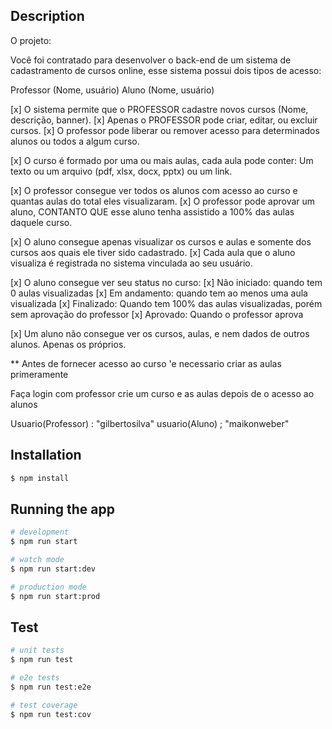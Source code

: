 
## Description

O projeto:

Você foi contratado para desenvolver o back-end de um sistema de cadastramento de cursos online, esse sistema possui dois tipos de acesso:

Professor (Nome, usuário)
Aluno (Nome, usuário)

[x] O sistema permite que o PROFESSOR cadastre novos cursos (Nome, descrição, banner).
[x] Apenas o PROFESSOR pode criar,  editar, ou excluir cursos.
[x] O professor pode liberar ou remover acesso para determinados alunos ou todos a algum curso.

[x] O curso é formado por uma ou mais aulas, cada aula pode conter:
Um texto ou um arquivo (pdf, xlsx, docx, pptx) ou um link.

[x]  O professor consegue ver todos os alunos com acesso ao curso e quantas aulas do total eles visualizaram.
[x] O professor pode aprovar um aluno, CONTANTO QUE esse aluno tenha assistido a 100% das aulas daquele curso.

[x] O aluno consegue apenas visualizar os cursos e aulas e somente dos cursos aos quais ele tiver sido cadastrado.
[x] Cada aula que o aluno visualiza é registrada no sistema vinculada ao seu usuário.

[x] O aluno consegue ver seu status no curso:
[x] Não iniciado:  quando tem 0 aulas visualizadas
[x] Em andamento: quando tem ao menos uma aula visualizada
[x] Finalizado: Quando tem 100% das aulas visualizadas, porém sem aprovação do professor
[x] Aprovado: Quando o professor aprova

[x] Um aluno não consegue ver os cursos, aulas, e nem dados de outros alunos. Apenas os próprios.

** Antes de fornecer acesso ao curso 'e necessario criar as aulas primeramente

Faça login com professor crie um curso e as aulas depois de o acesso ao alunos

Usuario(Professor) : "gilbertosilva"
usuario(Aluno) ; "maikonweber"
 
## Installation

```bash
$ npm install
```

## Running the app

```bash
# development
$ npm run start

# watch mode
$ npm run start:dev

# production mode
$ npm run start:prod
```

## Test

```bash
# unit tests
$ npm run test

# e2e tests
$ npm run test:e2e

# test coverage
$ npm run test:cov
```

